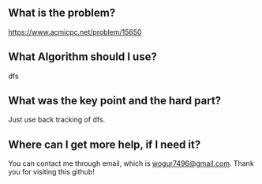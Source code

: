 ## What is the problem?

<https://www.acmicpc.net/problem/15650>

## What Algorithm should I use?

dfs

## What was the key point and the hard part?

Just use back tracking of dfs.

## Where can I get more help, if I need it?

You can contact me through email, which is wogur7496@gmail.com.
Thank you for visiting this github!

